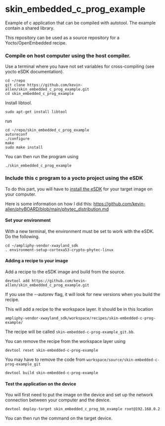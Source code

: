 skin_embedded_c_prog_example
==========

Example of c application that can be compiled with autotool. The example contain a shared library.

This repository can be used as a source repository for a Yocto/OpenEmbedded recipe.


### Compile on host computer using the host compiler.

Use a terminal where you have not set variables for cross-compiling (see yocto eSDK documentation).

```
cd ~/repo
git clone https://github.com/kevin-allen/skin_embedded_c_prog_example.git
cd skin_embedded_c_prog_example
```


Install libtool.

```
sudo apt-get install libtool
```

run

```
cd ~/repo/skin_embedded_c_prog_example
autoreconf
./configure 
make
sudo make install
```

You can then run the program using 
```
./skin_embedded_c_prog_example
```

### Include this c program to a yocto project using the eSDK

To do this part, you will have to [install the eSDK](https://github.com/kevin-allen/phyBOARD/blob/main/yocto_eSDK.md) for your target image on your computer.

Here is some information on how I did this: https://github.com/kevin-allen/phyBOARD/blob/main/phytec_distribution.md

#### Set your environment

With a new terminal, the environment must be set to work with the eSDK. Do the following.

```
cd ~/ampliphy-vendor-xwayland_sdk
. environment-setup-cortexa53-crypto-phytec-linux
```

#### Adding a recipe to your image

Add a recipe to the eSDK image and build from the source.

```
devtool add https://github.com/kevin-allen/skin_embedded_c_prog_example.git
```

If you use the --autorev flag, it will look for new versions when you build the recipe.



This will add a recipe to the workspace layer. It should be in this location

```
ampliphy-vendor-xwayland_sdk/workspace/recipes/skin-embedded-c-prog-example/
```

The recipe will be called `skin-embedded-c-prog-example_git.bb`. 

You can remove the recipe from the workspace layer using

```
devtool reset skin-embedded-c-prog-example
```
You may have to remove the code from `workspace/source/skin-embedded-c-prog-example_git`





```
devtool build skin-embedded-c-prog-example
```

#### Test the application on the device

You will first need to put the image on the device and set up the network connection between your computer and the device.


```
devtool deploy-target skin_embedded_c_prog_bb_example root@192.168.0.2
```

You can then run the command on the target device.

